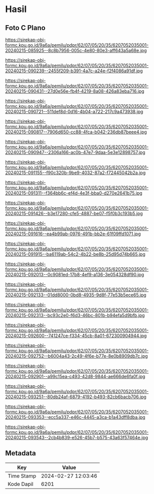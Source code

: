 # Hasil

## Foto C Plano

https://sirekap-obj-formc.kpu.go.id/9a6a/pemilu/pdpr/62/07/05/20/35/6207052035001-20240215-085925--8c8b7956-005c-4e80-80e3-aff643a5a68e.jpg

https://sirekap-obj-formc.kpu.go.id/9a6a/pemilu/pdpr/62/07/05/20/35/6207052035001-20240215-090239--2455f209-b391-4a7c-a24e-f2f4086a91df.jpg

https://sirekap-obj-formc.kpu.go.id/9a6a/pemilu/pdpr/62/07/05/20/35/6207052035001-20240215-090431--27d0e56e-fb4f-4219-8a08-426a83eba716.jpg

https://sirekap-obj-formc.kpu.go.id/9a6a/pemilu/pdpr/62/07/05/20/35/6207052035001-20240215-090721--511def8d-0d16-4b04-a722-217c9a473938.jpg

https://sirekap-obj-formc.kpu.go.id/9a6a/pemilu/pdpr/62/07/05/20/35/6207052035001-20240215-090817--7906d650-cc88-4fca-b042-236db87beee4.jpg

https://sirekap-obj-formc.kpu.go.id/9a6a/pemilu/pdpr/62/07/05/20/35/6207052035001-20240215-090947--2306a166-ac0b-47e7-9daa-5e3e12898757.jpg

https://sirekap-obj-formc.kpu.go.id/9a6a/pemilu/pdpr/62/07/05/20/35/6207052035001-20240215-091155--f90c320b-9be9-4032-87a2-f72445042b2a.jpg

https://sirekap-obj-formc.kpu.go.id/9a6a/pemilu/pdpr/62/07/05/20/35/6207052035001-20240215-091311--f364bb6c-ef4d-4e3f-bba0-d270e2641b75.jpg

https://sirekap-obj-formc.kpu.go.id/9a6a/pemilu/pdpr/62/07/05/20/35/6207052035001-20240215-091426--b3e17280-cfe5-4887-be07-f5f0b3c193b5.jpg

https://sirekap-obj-formc.kpu.go.id/9a6a/pemilu/pdpr/62/07/05/20/35/6207052035001-20240215-091616--ea4b99ab-0976-491b-bb2e-61f09ffd1071.jpg

https://sirekap-obj-formc.kpu.go.id/9a6a/pemilu/pdpr/62/07/05/20/35/6207052035001-20240215-091915--ba6119ab-54c2-4b22-be8b-25d95d74b665.jpg

https://sirekap-obj-formc.kpu.go.id/9a6a/pemilu/pdpr/62/07/05/20/35/6207052035001-20240215-092013--0c9081ed-17b8-4ef9-a136-3e054328df90.jpg

https://sirekap-obj-formc.kpu.go.id/9a6a/pemilu/pdpr/62/07/05/20/35/6207052035001-20240215-092133--01dd8000-0bd8-4935-9d8f-77e53b5ece65.jpg

https://sirekap-obj-formc.kpu.go.id/9a6a/pemilu/pdpr/62/07/05/20/35/6207052035001-20240215-092313--bc93c2e0-f6d3-46bc-801b-b94efa5d9bfb.jpg

https://sirekap-obj-formc.kpu.go.id/9a6a/pemilu/pdpr/62/07/05/20/35/6207052035001-20240215-092600--741247ce-f334-45cb-8a01-672300904944.jpg

https://sirekap-obj-formc.kpu.go.id/9a6a/pemilu/pdpr/62/07/05/20/35/6207052035001-20240215-092752--b6004a43-2c49-4f6e-b77e-8e0b8909db7c.jpg

https://sirekap-obj-formc.kpu.go.id/9a6a/pemilu/pdpr/62/07/05/20/35/6207052035001-20240215-092901--a99c15ea-c493-42d8-9844-ae666de6fa0f.jpg

https://sirekap-obj-formc.kpu.go.id/9a6a/pemilu/pdpr/62/07/05/20/35/6207052035001-20240215-093251--80db24af-6879-4192-b493-82cb6bacb706.jpg

https://sirekap-obj-formc.kpu.go.id/9a6a/pemilu/pdpr/62/07/05/20/35/6207052035001-20240215-093353--ecc5a337-e46c-4445-a3ca-b1a43dff8dba.jpg

https://sirekap-obj-formc.kpu.go.id/9a6a/pemilu/pdpr/62/07/05/20/35/6207052035001-20240215-093543--2cb4b839-e526-45b7-b575-43a63f57464e.jpg


## Metadata

| Key        | Value               |
| ---------- | ------------------- |
| Time Stamp | 2024-02-27 12:03:46 |
| Kode Dapil | 6201                |



